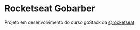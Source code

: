 # Rocketseat Gobarber

Projeto em desenvolvimento do curso goStack da [@rocketseat](https://github.com/rocketseat)
